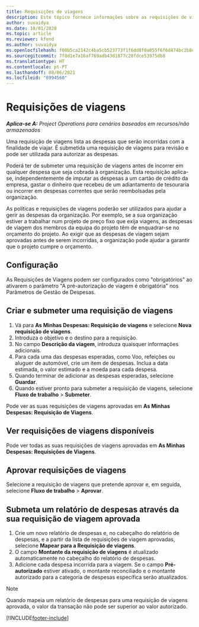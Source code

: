 ```yaml
---
title: Requisições de viagens
description: Este tópico fornece informações sobre as requisições de viagens.
author: suvaidya
ms.date: 10/01/2020
ms.topic: article
ms.reviewer: kfend
ms.author: suvaidya
ms.openlocfilehash: f00b5ca2142c4ba5cb523773f1f6dd8f0a055f6f6d474bc2b8e5f775ca0fc739
ms.sourcegitcommit: 7f8d1e7a16af769adb43d1877c28fdce53975db8
ms.translationtype: HT
ms.contentlocale: pt-PT
ms.lasthandoff: 08/06/2021
ms.locfileid: "6994560"
---
```

# <a name="travel-requisitions"></a>Requisições de viagens

_**Aplica-se A:** Project Operations para cenários baseados em recursos/não armazenados_

Uma requisição de viagens lista as despesas que serão incorridas com a finalidade de viajar. É submetida uma requisição de viagens para revisão e pode ser utilizada para autorizar as despesas.

Poderá ter de submeter uma requisição de viagens antes de incorrer em qualquer despesa que seja cobrada à organização. Esta requisição aplica-se, independentemente de imputar as despesas a um cartão de crédito da empresa, gastar o dinheiro que recebeu de um adiantamento de tesouraria ou incorrer em despesas correntes que serão reembolsadas pela organização.

As políticas e requisições de viagens poderão ser utilizados para ajudar a gerir as despesas da organização. Por exemplo, se a sua organização estiver a trabalhar num projeto de preço fixo que exija viagens, as despesas de viagem dos membros da equipa do projeto têm de enquadrar-se no orçamento do projeto. Ao exigir que as despesas de viagem sejam aprovadas antes de serem incorridas, a organização pode ajudar a garantir que o projeto cumpre o orçamento.

## <a name="configuration"></a>Configuração 

As Requisições de Viagens podem ser configurados como "obrigatórios" ao ativarem o parâmetro "A pré-autorização de viagem é obrigatória" nos Parâmetros de Gestão de Despesas. 

## <a name="create-and-submit-a-travel-requisition"></a>Criar e submeter uma requisição de viagens

1. Vá para **As Minhas Despesas: Requisição de viagens** e selecione **Nova requisição de viagens**.
2. Introduza o objetivo e o destino para a requisição.
3. No campo **Descrição da viagem**, introduza quaisquer informações adicionais. 
4. Para cada uma das despesas esperadas, como Voo, refeições ou aluguer de automóvel, crie um item de despesas. Inclua a data estimada, o valor estimado e a moeda para cada despesa. 
5. Quando terminar de adicionar as despesas esperadas, selecione **Guardar**.
6. Quando estiver pronto para submeter a requisição de viagens, selecione **Fluxo de trabalho** > **Submeter**.

Pode ver as suas requisições de viagens aprovadas em **As Minhas Despesas: Requisição de Viagens**. 

## <a name="view-available-travel-requisitions"></a>Ver requisições de viagens disponíveis

Pode ver todas as suas requisições de viagens aprovadas em **As Minhas Despesas: Requisições de Viagens**.

## <a name="approve-travel-requisitions"></a>Aprovar requisições de viagens

Selecione a requisição de viagens que pretende aprovar e, em seguida, selecione **Fluxo de trabalho** > **Aprovar**.  

## <a name="submit-an-expense-report-using-your-approved-travel-requisition"></a>Submeta um relatório de despesas através da sua requisição de viagem aprovada

1. Crie um novo relatório de despesas e, no cabeçalho do relatório de despesas, e a partir da lista de requisições de viagem aprovadas, selecione **Mapear para a Requisição de viagens**.
2. O campo **Montante da requisição de viagens** é atualizado automaticamente no cabeçalho do relatório de despesas.
3. Adicione cada despesa incorrida para a viagem. Se o campo **Pré-autorizado** estiver ativado, o montante reconciliado e o montante autorizado para a categoria de despesas específica serão atualizados.

> [!NOTE]
> Quando mapeia um relatório de despesas para uma requisição de viagens aprovada, o valor da transação não pode ser superior ao valor autorizado. 


[!INCLUDE[footer-include](../includes/footer-banner.md)]
